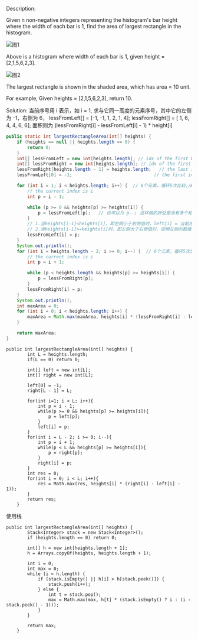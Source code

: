 Description:

Given n non-negative integers representing the histogram's bar height where the width of each bar is 1, find the area of largest rectangle in the histogram.

![图1](http://7xnyvm.com1.z0.glb.clouddn.com/leetCode-84-1.png)

Above is a histogram where width of each bar is 1, given height = [2,1,5,6,2,3].

![图2](http://7xnyvm.com1.z0.glb.clouddn.com/leetCode-84-2.png)

The largest rectangle is shown in the shaded area, which has area = 10 unit.

For example,
Given heights = [2,1,5,6,2,3],
return 10.


Solution:
当前序号用 i 表示，如 i = 1, 求与它同一高度的元素序号，其中它的左侧为 -1，右侧为 6，
lessFromLeft[]  = [-1, -1, 1, 2, 1, 4];
lessFromRight[] = [ 1,  6, 4, 4, 6, 6];
面积则为 (lessFromRight[i] - lessFromLeft[i] - 1) * height[i]

```java
public static int largestRectangleArea(int[] heights) {
    if (heights == null || heights.length == 0) {
        return 0;
    }
    int[] lessFromLeft = new int[heights.length]; // idx of the first bar the left that is lower than current
    int[] lessFromRight = new int[heights.length]; // idx of the first bar the right that is lower than current
    lessFromRight[heights.length - 1] = heights.length;   // the last index 的右侧的序号
    lessFromLeft[0] = -1;                               // the first index 的左侧的序号

    for (int i = 1; i < heights.length; i++) {  // 6个元素，循环5次比较,从第二个元素往后比较
        // the current index is i 
        int p = i - 1;                  

        while (p >= 0 && heights[p] >= heights[i]) {   
            p = lessFromLeft[p];   // 也可以为 p--; 这样做的好处是当有多个相邻的相同值时，可以跳过这些比较，直接得到结果
        }
        // 1.当heights[i-1]<heights[i]，即左侧小于右侧值时，left[i] = 当前序号-1
        // 2.当heights[i-1]>=heights[i]时，即左侧大于右侧值时，说明左侧的数值高，p值需要向左回溯，直到所在的序号表示的值比当前序号i表示的值小，记下所在的序号给p
        lessFromLeft[i] = p;   
    }
    System.out.println();
    for (int i = heights.length - 2; i >= 0; i--) {  // 6个元素，循环5次比较，从倒数第二个元素往前比较
        // the current index is i 
        int p = i + 1;

        while (p < heights.length && heights[p] >= heights[i]) {
            p = lessFromRight[p];
        }
        lessFromRight[i] = p;
    }
    System.out.println();
    int maxArea = 0;
    for (int i = 0; i < heights.length; i++) {
        maxArea = Math.max(maxArea, heights[i] * (lessFromRight[i] - lessFromLeft[i] - 1));
    }

    return maxArea;
}
```


```
public int largestRectangleArea(int[] heights) {
        int L = heights.length;
        if(L == 0) return 0;
        
        int[] left = new int[L];
        int[] right = new int[L];
        
        left[0] = -1;
        right[L - 1] = L;
        
        for(int i=1; i < L; i++){
            int p = i - 1;
            while(p >= 0 && heights[p] >= heights[i]){
                p = left[p];
            }
            left[i] = p;
        }
        for(int i = L - 2; i >= 0; i--){
            int p = i + 1;
            while(p < L && heights[p] >= heights[i]){
                p = right[p];
            }
            right[i] = p;
        }
        int res = 0;
        for(int i = 0; i < L; i++){
            res = Math.max(res, heights[i] * (right[i] - left[i] - 1));
        }
        return res;
    }
```

使用栈
```
public int largestRectangleArea(int[] heights) {
        Stack<Integer> stack = new Stack<Integer>();
        if (heights.length == 0) return 0;
        
        int[] h = new int[heights.length + 1];
        h = Arrays.copyOf(heights, heights.length + 1);
        
        int i = 0;
        int max = 0;
        while (i < h.length) {
            if (stack.isEmpty() || h[i] > h[stack.peek()]) {
                stack.push(i++);
            } else {
                int t = stack.pop();
                max = Math.max(max, h[t] * (stack.isEmpty() ? i : (i - stack.peek() - 1)));
            }
        }
        
        return max;
    }
```